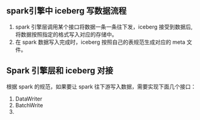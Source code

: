 
## spark引擎中 iceberg 写数据流程
1. spark 引擎层调用某个接口将数据一条一条往下发，iceberg 接受到数据后, 将数据按照指定的格式写入对应的存储中。
2. 在 spark 数据写入完成时，iceberg 按照自己的表规范生成对应的 meta 文件。

## Spark 引擎层和 iceberg 对接

根据 spark 的规范，如果要让 spark 往下游写入数据，需要实现下面几个接口：
1. DataWriter
2. BatchWrite
3. 